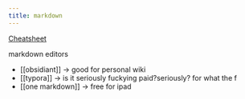 ```yaml
---
title: markdown
---
```


[Cheatsheet](https://github.com/adam-p/markdown-here/wiki/Markdown-Cheatsheet)

markdown editors
- [[obsidiant]] -> good for personal wiki 
- [[typora]] -> is it seriously fuckying paid?seriously? for what the f
- [[one markdown]] -> free for ipad